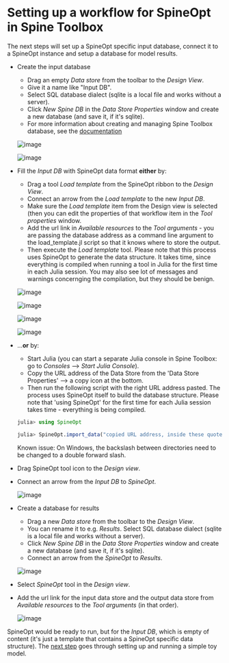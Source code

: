 # Setting up a workflow for SpineOpt in Spine Toolbox

The next steps will set up a SpineOpt specific input database, connect it to a SpineOpt instance and setup a database for model results. 

- Create the input database
    - Drag an empty *Data store* from the toolbar to the *Design View*. 
    - Give it a name like "Input DB". 
    - Select SQL database dialect (sqlite is a local file and works without a server). 
    - Click *New Spine DB* in the *Data Store Properties* window and create a new database (and save it, if it's sqlite).
    - For more information about creating and managing Spine Toolbox database, see the [documentation](https://spine-toolbox.readthedocs.io/en/master/data_store_form/getting_started.html)

    ![image](https://user-images.githubusercontent.com/40472544/114974364-e8013200-9e8a-11eb-99d6-9fbbd0d3992b.png)
    
    ![image](https://user-images.githubusercontent.com/40472544/114976986-97400800-9e8f-11eb-8bec-79d85aac5a66.png)

- Fill the *Input DB* with SpineOpt data format **either** by:

    - Drag a tool *Load template* from the SpineOpt ribbon to the *Design View*. 
    - Connect an arrow from the *Load template* to the new *Input DB*. 
    - Make sure the  *Load template* item from the Design view is selected (then you can edit the properties of that workflow item in the *Tool properties* window. 
    - Add the url link in *Available resources* to the *Tool arguments* - you are passing the database address as a command line argument to the load_template.jl script so that it knows where to store the output. 
    - Then execute the *Load template* tool. Please note that this process uses SpineOpt to generate the data structure. It takes time, since everything is compiled when running a tool in Julia for the first time in each Julia session. You may also see lot of messages and warnings concernging the compilation, but they should be benign.
      
    ![image](https://user-images.githubusercontent.com/40472544/114975150-6d391680-9e8c-11eb-94d3-325f56ff55cf.png)

    ![image](https://user-images.githubusercontent.com/40472544/114975271-9eb1e200-9e8c-11eb-93a5-5da3d07b8039.png)
    
    ![image](https://user-images.githubusercontent.com/40472544/114975643-44fde780-9e8d-11eb-9ea6-873b39d8ce9f.png)

    ![image](https://user-images.githubusercontent.com/40472544/114975723-68c12d80-9e8d-11eb-8053-a17ca1190114.png)

- ...**or** by:

    - Start Julia (you can start a separate Julia console in Spine Toolbox: go to *Consoles* --> *Start Julia Console*). 
    - Copy the URL address of the Data Store from the 'Data Store Properties' --> a copy icon at the bottom. 
    - Then run the following script with the right URL address pasted. The process uses SpineOpt itself to build the database structure. Please note that 'using SpineOpt' for the first time for each Julia session takes time - everything is being compiled.
    ```julia
    julia> using SpineOpt

    julia> SpineOpt.import_data("copied URL address, inside these quotes", SpineOpt.template(), "Load SpineOpt template")
    ```
    Known issue: On Windows, the backslash between directories need to be changed to a double forward slash.

- Drag SpineOpt tool icon to the *Design view*. 
- Connect an arrow from the *Input DB* to *SpineOpt*. 

    ![image](https://user-images.githubusercontent.com/40472544/114976496-bdb17380-9e8e-11eb-827c-232bd5027818.png)


- Create a database for results
    - Drag a new *Data store* from the toolbar to the *Design View*. 
    - You can rename it to e.g. *Results*. Select SQL database dialect (sqlite is a local file and works without a server). 
    - Click *New Spine DB* in the *Data Store Properties* window and create a new database (and save it, if it's sqlite). 
    - Connect an arrow from the *SpineOpt* to *Results*.

    ![image](https://user-images.githubusercontent.com/40472544/114977707-c99e3500-9e90-11eb-9da1-356ed191ffb3.png)

- Select *SpineOpt* tool in the *Design view*. 
- Add the url link for the input data store and the output data store from *Available resources* to the *Tool arguments* (in that order).

    ![image](https://user-images.githubusercontent.com/40472544/114977877-171aa200-9e91-11eb-89e0-9896f6cc1fab.png)

SpineOpt would be ready to run, but for the *Input DB*, which is empty of content (it's just a template that contains a SpineOpt specific data structure). The [next step](https://spine-project.github.io/SpineOpt.jl/latest/getting_started/creating_your_own_model/) goes through setting up and running a simple toy model.
